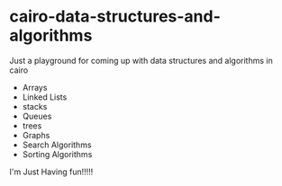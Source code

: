 # cairo-data-structures-and-algorithms
Just a playground for coming up with data structures and algorithms in cairo
- Arrays
- Linked Lists
- stacks
- Queues
- trees
- Graphs
- Search Algorithms
- Sorting Algorithms

I'm Just Having fun!!!!!
